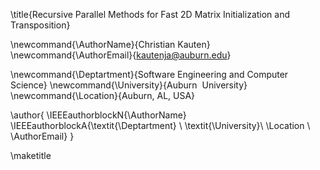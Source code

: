 <!-- Replace The Title Here -->

\title{Recursive Parallel Methods for Fast 2D Matrix Initialization and Transposition}

<!-- Replace Author Information Here -->

\newcommand{\AuthorName}{Christian Kauten}
\newcommand{\AuthorEmail}{kautenja@auburn.edu}

<!-- shared properties for AU -->
\newcommand{\Deptartment}{Software Engineering and Computer Science}
\newcommand{\University}{Auburn  University}
\newcommand{\Location}{Auburn, AL, USA}

<!-- setup the author block using above commands -->
\author{
  \IEEEauthorblockN{\AuthorName}
  \IEEEauthorblockA{\textit{\Deptartment} \\
  \textit{\University}\\
  \Location \\
  \AuthorEmail}
}

<!-- build the title -->
\maketitle
